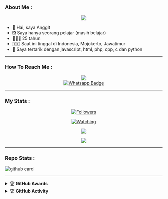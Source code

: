 ### About Me :

<p align="center">
  <img src="https://avatars.githubusercontent.com/u/133786386?v=4" />
</p>

- 👋 Hai, saya AnggIt
- ❎ Saya hanya seorang pelajar (masih belajar) 
- 👨🏻‍🦱 25 tahun
- 🇮🇩 Saat ini tinggal di Indonesia, Mojokerto, Jawatimur
- 👀 Saya tertarik dengan javascript, html, php, cpp, c dan python

---

### How To Reach Me :
<p align="center">
<a href="https://youtube.com/@sentup-gaming8456"><img src="https://img.shields.io/badge/YouTube-ff0000?style=for-the-badge&logo=youtube&logoColor=ff000000&link=https://youtube.com/@sentup-gaming8456" /><br>
<a href="http://Wa.me/+6281779122444">
    <img src="https://img.shields.io/badge/Wa Pc-electric green?style=for-the-badge&logo=whatsapp&logoColor=white" alt="Whatsapp Badge"/>
</a>
</p>

---

### My Stats :
<p align="center"><a href="https://github.com/Blawuken/followers"><img title="Followers" src="https://img.shields.io/github/followers/Blawuken?color=red&style=flat-square"></a></p>
<p align="center"><a href="https://komarev.com/ghpvc/?username=Blawuken&color=blue&style=flat-square&label=Profile+Views"><img title="Watching" src="https://komarev.com/ghpvc/?username=Blawuken&color=green&style=flat-square&label=Profile+View"></a>
</p>
<p align="center"><a href="https://github.com/Blawuken"><img src="https://github-readme-stats.vercel.app/api?username=Blawuken&show_icons=true&theme=radical"></a></p>
<p align="center"><a href="https://github.com/Blawuken"><img src="https://github-readme-stats.vercel.app/api/top-langs/?username=Blawuken&theme=radical&layout=compact"></a></p>

---

### Repo Stats : 
![github card](https://github-readme-stats.vercel.app/api/pin/?username=Blawuken&repo=NFSbot&theme=radical)

---

<details>
    <summary>&#127942 <b>GitHub Awards</b></summary><br/>

![Github Trophy](https://github-profile-trophy.vercel.app/?username=Blawuken)

</details>

<details>
    <summary>&#127942 <b>GitHub Activity</b></summary><br/>

![Metrics](https://metrics.lecoq.io/Blawuken?template=classic&repositories.forks=true&languages=1&languages.colors=github&languages.threshold=0%25&config.timezone=Asia%2FJakarta)

</details> 
